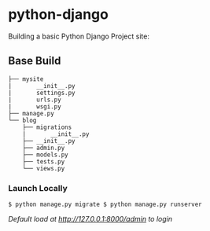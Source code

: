 # python-django

Building a basic Python Django Project site:

## Base Build
```
├── mysite
|       __init__.py
|       settings.py
|       urls.py
|       wsgi.py
├── manage.py
└── blog
    ├── migrations
    |       __init__.py
    ├── __init__.py
    ├── admin.py
    ├── models.py
    ├── tests.py
    └── views.py 

```
### Launch Locally
`
$ python manage.py migrate
$ python manage.py runserver
`

*Default load at _http://127.0.0.1:8000/admin to login_*
